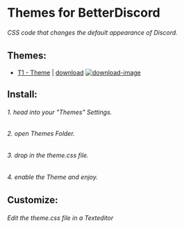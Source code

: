 [download-image]: https://i.imgur.com/aFT3bFw.png

[T1-download-link-old]: https://betterdiscord.net/ghdl?url=https://raw.githubusercontent.com/Eight-P/BD.8P/master/Themes/T1/T1.theme.css
[T1-download-link-new]: https://minhaskamal.github.io/DownGit/#/home?url=https://github.com/Eight-P/BD.8P/blob/master/Themes/T1/T1.theme.css

# Themes for BetterDiscord

###### CSS code that changes the default appearance of Discord.


## Themes:

- [T1 - Theme](https://github.com/Eight-P/BD.8P/tree/master/Themes/T1) | [download][T1-download-link-new] [![download-image]][T1-download-link-new]



## Install:

###### 1. head into your "Themes" Settings.
###### 2. open Themes Folder.
###### 3. drop in the theme.css file.
###### 4. enable the Theme and enjoy.


## Customize:

###### Edit the theme.css file in a Texteditor



